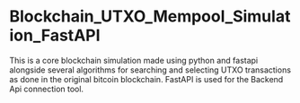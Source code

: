 # Blockchain_UTXO_Mempool_Simulation_FastAPI
This is a core blockchain simulation made using python and fastapi alongside several algorithms for searching and selecting UTXO transactions as done in the original bitcoin blockchain. FastAPI is used for the Backend Api connection tool.
